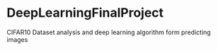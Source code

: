 # DeepLearningFinalProject
CIFAR10 Dataset analysis and deep learning algorithm form predicting images
